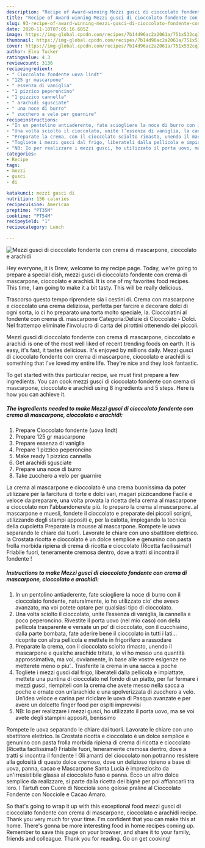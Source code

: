 ```yaml
---
description: "Recipe of Award-winning Mezzi gusci di cioccolato fondente con crema di mascarpone, cioccolato e arachidi"
title: "Recipe of Award-winning Mezzi gusci di cioccolato fondente con crema di mascarpone, cioccolato e arachidi"
slug: 93-recipe-of-award-winning-mezzi-gusci-di-cioccolato-fondente-con-crema-di-mascarpone-cioccolato-e-arachidi
date: 2020-11-10T07:05:16.605Z
image: https://img-global.cpcdn.com/recipes/7b14d96ac2a2061a/751x532cq70/mezzi-gusci-di-cioccolato-fondente-con-crema-di-mascarpone-cioccolato-e-arachidi-recipe-main-photo.jpg
thumbnail: https://img-global.cpcdn.com/recipes/7b14d96ac2a2061a/751x532cq70/mezzi-gusci-di-cioccolato-fondente-con-crema-di-mascarpone-cioccolato-e-arachidi-recipe-main-photo.jpg
cover: https://img-global.cpcdn.com/recipes/7b14d96ac2a2061a/751x532cq70/mezzi-gusci-di-cioccolato-fondente-con-crema-di-mascarpone-cioccolato-e-arachidi-recipe-main-photo.jpg
author: Elva Tucker
ratingvalue: 4.3
reviewcount: 3136
recipeingredient:
- " Cioccolato fondente uova lindt"
- "125 gr mascarpone"
- " essenza di vaniglia"
- "1 pizzico peperoncino"
- "1 pizzico cannella"
- " arachidi sgusciate"
- " una noce di burro"
- " zucchero a velo per guarnire"
recipeinstructions:
- "In un pentolino antiaderente, fate sciogliere la noce di burro con il cioccolato fondente, naturalmente, io ho utilizzato cio’ che avevo avanzato, ma voi potete optare per qualsiasi tipo di cioccolato."
- "Una volta sciolto il cioccolato, unite l’essenza di vaniglia, la cannella e poco peperoncino. Rivestite il porta uovo (nel mio caso) con della pellicola trasparente e versate un po’ di cioccolato, con il cucchiaino, dalla parte bombata, fate aderire bene il cioccolato in tutti i lati… ricoprite con altra pellicola e mettete in frigorifero a rassodare"
- "Preparate la crema, con il cioccolato sciolto rimasto, unendo il mascarpone e qualche arachide tritata, io vi ho messo una quantità approssimativa, ma voi, ovviamente, in base alle vostre esigenze ne metterete meno o piu’.. Trasferite la crema in una sacca a poche"
- "Togliete i mezzi gusci dal frigo, liberateli dalla pellicola e impiattate, mettete una puntina di cioccolato nel fondo di un piatto, per far fermare i mezzi gusci, riempiteli con la crema che avete messo nella sacca a poche e ornate con un’arachide e una spolverizzata di zucchero a velo. Un’idea veloce e carina per riciclare le uova di Pasqua avanzate e per avere un dolcetto finger food per ospiti improvvisi"
- "NB: Io per realizzare i mezzi gusci, ho utilizzato il porta uovo, ma se voi avete degli stampini appositi, benissimo"
categories:
- Recipe
tags:
- mezzi
- gusci
- di

katakunci: mezzi gusci di 
nutrition: 156 calories
recipecuisine: American
preptime: "PT35M"
cooktime: "PT54M"
recipeyield: "1"
recipecategory: Lunch

---
```



![Mezzi gusci di cioccolato fondente con crema di mascarpone, cioccolato e arachidi](https://img-global.cpcdn.com/recipes/7b14d96ac2a2061a/751x532cq70/mezzi-gusci-di-cioccolato-fondente-con-crema-di-mascarpone-cioccolato-e-arachidi-recipe-main-photo.jpg)

Hey everyone, it is Drew, welcome to my recipe page. Today, we're going to prepare a special dish, mezzi gusci di cioccolato fondente con crema di mascarpone, cioccolato e arachidi. It is one of my favorites food recipes. This time, I am going to make it a bit tasty. This will be really delicious.

Trascorso questo tempo riprendete sia i cestini di. Crema con mascarpone e cioccolato una crema deliziosa, perfetta per farcire e decorare dolci di ogni sorta, io ci ho preparato una torta molto speciale, la. Cioccolatini al fondente con crema di. mascarpone Categoria:Delizie di Cioccolato - Dolci. Nel frattempo eliminate l&#39;involucro di carta dei pirottini ottenendo dei piccoli.

Mezzi gusci di cioccolato fondente con crema di mascarpone, cioccolato e arachidi is one of the most well liked of recent trending foods on earth. It is easy, it's fast, it tastes delicious. It's enjoyed by millions daily. Mezzi gusci di cioccolato fondente con crema di mascarpone, cioccolato e arachidi is something that I've loved my entire life. They're nice and they look fantastic.


To get started with this particular recipe, we must first prepare a few ingredients. You can cook mezzi gusci di cioccolato fondente con crema di mascarpone, cioccolato e arachidi using 8 ingredients and 5 steps. Here is how you can achieve it.

<!--inarticleads1-->

##### The ingredients needed to make Mezzi gusci di cioccolato fondente con crema di mascarpone, cioccolato e arachidi:

1. Prepare  Cioccolato fondente (uova lindt)
1. Prepare 125 gr mascarpone
1. Prepare  essenza di vaniglia
1. Prepare 1 pizzico peperoncino
1. Make ready 1 pizzico cannella
1. Get  arachidi sgusciate
1. Prepare  una noce di burro
1. Take  zucchero a velo per guarnire


La crema al mascarpone e cioccolato è una crema buonissima da poter utilizzare per la farcitura di torte e dolci vari, magari pizzicandone Facile e veloce da preparare, una volta provata la ricetta della crema al mascarpone e cioccolato non l&#39;abbandonerete più. Io preparo la crema al mascarpone..al mascarpone e muesli, fondete il cioccolato e preparate dei piccoli scrigni, utilizzando degli stampi appositi e, per la calotta, impiegando la tecnica della cupoletta Preparate la mousse al mascarpone. Rompete le uova separando le chiare dai tuorli. Lavorate le chiare con uno sbattitore elettrico. la Crostata ricotta e cioccolato è un dolce semplice e genunino con pasta frolla morbida ripiena di crema di ricotta e cioccolato (Ricetta facilissima!) Friabile fuori, teneramente cremosa dentro, dove a tratti si incontra il fondente ! 

<!--inarticleads2-->

##### Instructions to make Mezzi gusci di cioccolato fondente con crema di mascarpone, cioccolato e arachidi:

1. In un pentolino antiaderente, fate sciogliere la noce di burro con il cioccolato fondente, naturalmente, io ho utilizzato cio’ che avevo avanzato, ma voi potete optare per qualsiasi tipo di cioccolato.
1. Una volta sciolto il cioccolato, unite l’essenza di vaniglia, la cannella e poco peperoncino. Rivestite il porta uovo (nel mio caso) con della pellicola trasparente e versate un po’ di cioccolato, con il cucchiaino, dalla parte bombata, fate aderire bene il cioccolato in tutti i lati… ricoprite con altra pellicola e mettete in frigorifero a rassodare
1. Preparate la crema, con il cioccolato sciolto rimasto, unendo il mascarpone e qualche arachide tritata, io vi ho messo una quantità approssimativa, ma voi, ovviamente, in base alle vostre esigenze ne metterete meno o piu’.. Trasferite la crema in una sacca a poche
1. Togliete i mezzi gusci dal frigo, liberateli dalla pellicola e impiattate, mettete una puntina di cioccolato nel fondo di un piatto, per far fermare i mezzi gusci, riempiteli con la crema che avete messo nella sacca a poche e ornate con un’arachide e una spolverizzata di zucchero a velo. Un’idea veloce e carina per riciclare le uova di Pasqua avanzate e per avere un dolcetto finger food per ospiti improvvisi
1. NB: Io per realizzare i mezzi gusci, ho utilizzato il porta uovo, ma se voi avete degli stampini appositi, benissimo


Rompete le uova separando le chiare dai tuorli. Lavorate le chiare con uno sbattitore elettrico. la Crostata ricotta e cioccolato è un dolce semplice e genunino con pasta frolla morbida ripiena di crema di ricotta e cioccolato (Ricetta facilissima!) Friabile fuori, teneramente cremosa dentro, dove a tratti si incontra il fondente ! Gli amanti del cioccolato non potranno resistere alla golosità di questo dolce cremoso, dove un delizioso ripieno a base di uova, panna, cacao e Mascarpone Santa Lucia è impreziosito da un&#39;irresistibile glassa al cioccolato fuso e panna. Ecco un altro dolce semplice da realizzare, si parte dalla ricetta dei bignè per poi affiancarli tra loro. I Tartufi con Cuore di Nocciola sono golose praline al Cioccolato Fondente con Nocciole e Cacao Amaro. 

So that's going to wrap it up with this exceptional food mezzi gusci di cioccolato fondente con crema di mascarpone, cioccolato e arachidi recipe. Thank you very much for your time. I'm confident that you can make this at home. There's gonna be more interesting food in home recipes coming up. Remember to save this page on your browser, and share it to your family, friends and colleague. Thank you for reading. Go on get cooking!
